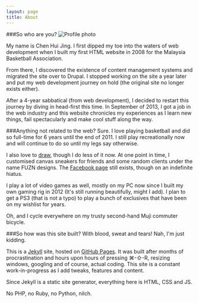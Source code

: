 ```yaml
---
layout: page
title: About
---
```

###So who are you?
<img srcset="{{ site.url }}/images/headshot@2x.jpg 2x" src="{{ site.url }}/images/headshot.jpg" alt="Profile photo" class="profile-image" />

My name is Chen Hui Jing. I first dipped my toe into the waters of web development when I built my first HTML website in 2008 for the Malaysia Basketball Association. 

From there, I discovered the existence of content management systems and migrated the site over to Drupal. I stopped working on the site a year later and put my web development journey on hold (the original site no longer exists either). 

After a 4-year sabbatical (from web development), I decided to restart this journey by diving in head-first this time. In September of 2013, I got a job in the web industry and this website chronicles my experiences as I learn new things, fail spectacularly and make cool stuff along the way.

###Anything not related to the web?
Sure. I love playing basketball and did so full-time for 6 years until the end of 2011. I still play recreationally now and will continue to do so until my legs say otherwise.

I also love to [draw](http://cyern.deviantart.com), though I do less of it now. At one point in time, I customised canvas sneakers for friends and some random clients under the name FUZN designs. The [Facebook page](https://www.facebook.com/fuzndesigns?fref=ts) still exists, though on an indefinite hiatus.

I play a lot of video games as well, mostly on my PC now since I built my own gaming rig in 2012 (It's still running beautifully, might I add). I plan to get a PS3 (that is not a typo) to play a bunch of exclusives that have been on my wishlist for years. 

Oh, and I cycle everywhere on my trusty second-hand Muji commuter bicycle.

###So how was this site built?
With blood, sweat and tears! Nah, I'm just kidding.

This is a [Jekyll](http://jekyllrb.com/) site, hosted on [GitHub Pages](https://pages.github.com/). It was built after months of procrastination and hours upon hours of pressing ⌘-⇧-R, resizing windows, googling and of course, actual coding. This site is a constant work-in-progress as I add tweaks, features and content. 

Since Jekyll is a static site generator, everything here is HTML, CSS and JS. 

No PHP, no Ruby, no Python, nilch.

